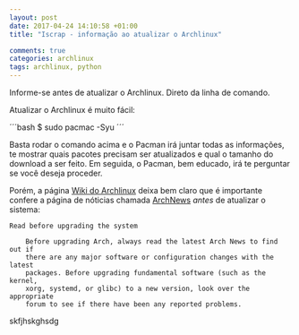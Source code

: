 ```yaml
---
layout: post
date: 2017-04-24 14:10:58 +01:00
title: "Iscrap - informação ao atualizar o Archlinux"

comments: true
categories: archlinux
tags: archlinux, python
---
```


Informe-se antes de atualizar o Archlinux. Direto da linha de comando.

Atualizar o Archlinux é muito fácil:

´´´bash
$ sudo pacmac -Syu
´´´

Basta rodar o comando acima e o Pacman irá juntar todas as informações, te
mostrar quais pacotes precisam ser atualizados e qual o tamanho do download a
ser feito. Em seguida, o Pacman, bem educado, irá te perguntar se você deseja
proceder.

Porém, a página [Wiki do
Archlinux](https://wiki.archlinux.org/index.php/System_maintenance#Read_before_upgrading_the_system)
deixa bem claro que é importante confere a página de nóticias chamada
[ArchNews](https://www.archlinux.org/news/) *antes* de atualizar o sistema:

> 

    Read before upgrading the system

        Before upgrading Arch, always read the latest Arch News to find out if
        there are any major software or configuration changes with the latest
        packages. Before upgrading fundamental software (such as the kernel,
        xorg, systemd, or glibc) to a new version, look over the appropriate
        forum to see if there have been any reported problems.


skfjhskghsdg



